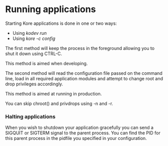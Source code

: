 # Running applications

Starting Kore applications is done in one or two ways:

* Using _kodev run_
* Using _kore -c config_

The first method will keep the process in the foreground allowing you to shut it down using CTRL-C.

This method is aimed when developing.

The second method will read the configuration file passed on the command line, load in all required application modules and attempt to change root and drop privileges accordingly.

This method is aimed at running in production.

You can skip chroot\(\) and privdrops using -n and -r.

### Halting applications

When you wish to shutdown your application gracefully you can send a SIGQUIT or SIGTERM signal to the parent process. You can find the PID for this parent process in the pidfile you specified in your configuration.

